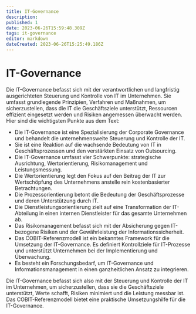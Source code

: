 ```yaml
---
title: IT-Governance
description: 
published: 1
date: 2023-06-26T15:59:48.309Z
tags: it-governance
editor: markdown
dateCreated: 2023-06-26T15:25:49.186Z
---
```


# IT-Governance

Die IT-Governance befasst sich mit der verantwortlichen und langfristig ausgerichteten Steuerung und Kontrolle von IT im Unternehmen. Sie umfasst grundlegende Prinzipien, Verfahren und Maßnahmen, um sicherzustellen, dass die IT die Geschäftsziele unterstützt, Ressourcen effizient eingesetzt werden und Risiken angemessen überwacht werden. Hier sind die wichtigsten Punkte aus dem Text:

- Die IT-Governance ist eine Spezialisierung der Corporate Governance und behandelt die unternehmensweite Steuerung und Kontrolle der IT.
- Sie ist eine Reaktion auf die wachsende Bedeutung von IT in Geschäftsprozessen und den verstärkten Einsatz von Outsourcing.
- Die IT-Governance umfasst vier Schwerpunkte: strategische Ausrichtung, Wertorientierung, Risikomanagement und Leistungsmessung.
- Die Wertorientierung legt den Fokus auf den Beitrag der IT zur Wertschöpfung des Unternehmens anstelle rein kostenbasierter Betrachtungen.
- Die Prozessorientierung betont die Bedeutung der Geschäftsprozesse und deren Unterstützung durch IT.
- Die Dienstleistungsorientierung zielt auf eine Transformation der IT-Abteilung in einen internen Dienstleister für das gesamte Unternehmen ab.
- Das Risikomanagement befasst sich mit der Absicherung gegen IT-bezogene Risiken und der Gewährleistung der Informationssicherheit.
- Das COBIT-Referenzmodell ist ein bekanntes Framework für die Umsetzung der IT-Governance. Es definiert Kontrollziele für IT-Prozesse und unterstützt Unternehmen bei der Implementierung und Überwachung.
- Es besteht ein Forschungsbedarf, um IT-Governance und Informationsmanagement in einen ganzheitlichen Ansatz zu integrieren.

Die IT-Governance befasst sich also mit der Steuerung und Kontrolle der IT im Unternehmen, um sicherzustellen, dass sie die Geschäftsziele unterstützt, Werte schafft, Risiken minimiert und die Leistung messbar ist. Das COBIT-Referenzmodell bietet eine praktische Umsetzungshilfe für die IT-Governance.